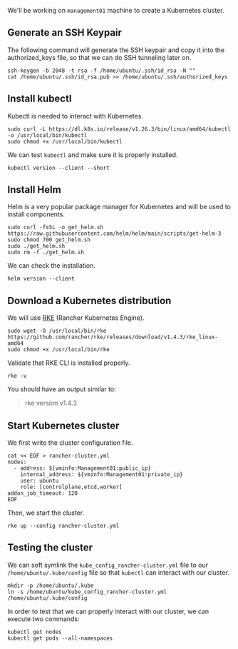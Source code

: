 We'll be working on `management01` machine to create a Kubernetes cluster.

## Generate an SSH Keypair

The following command will generate the SSH keypair and copy it into the authorized_keys file, so that we can do SSH tunneling later on.

```ctr:Management01
ssh-keygen -b 2048 -t rsa -f /home/ubuntu/.ssh/id_rsa -N ""
cat /home/ubuntu/.ssh/id_rsa.pub >> /home/ubuntu/.ssh/authorized_keys
```

## Install kubectl

Kubectl is needed to interact with Kubernetes.

```ctr:Management01
sudo curl -L https://dl.k8s.io/release/v1.26.3/bin/linux/amd64/kubectl -o /usr/local/bin/kubectl
sudo chmod +x /usr/local/bin/kubectl
```

We can test `kubectl` and make sure it is properly installed.

```ctr:Management01
kubectl version --client --short
```

## Install Helm

Helm is a very popular package manager for Kubernetes and will be used to install components.

```ctr:Management01
sudo curl -fsSL -o get_helm.sh https://raw.githubusercontent.com/helm/helm/main/scripts/get-helm-3
sudo chmod 700 get_helm.sh
sudo ./get_helm.sh
sudo rm -f ./get_helm.sh
```

We can check the installation.

```ctr:Management01
helm version --client
```

## Download a Kubernetes distribution

We will use [RKE](https://github.com/rancher/rke) (Rancher Kubernetes Engine).

```ctr:Management01
sudo wget -O /usr/local/bin/rke https://github.com/rancher/rke/releases/download/v1.4.3/rke_linux-amd64
sudo chmod +x /usr/local/bin/rke
```

Validate that RKE CLI is installed properly.

```ctr:Management01
rke -v
```

You should have an output similar to:

> rke version v1.4.3

## Start Kubernetes cluster

We first write the cluster configuration file.

```ctr:Management01
cat << EOF > rancher-cluster.yml
nodes:
  - address: ${vminfo:Management01:public_ip}
    internal_address: ${vminfo:Management01:private_ip}
    user: ubuntu
    role: [controlplane,etcd,worker]
addon_job_timeout: 120
EOF
```

Then, we start the cluster.

```ctr:Management01
rke up --config rancher-cluster.yml
```

## Testing the cluster

We can soft symlink the `kube_config_rancher-cluster.yml` file to our `/home/ubuntu/.kube/config` file so that `kubectl` can interact with our cluster.

```ctr:Management01
mkdir -p /home/ubuntu/.kube
ln -s /home/ubuntu/kube_config_rancher-cluster.yml /home/ubuntu/.kube/config
```

In order to test that we can properly interact with our cluster, we can execute two commands:

```ctr:Management01
kubectl get nodes
kubectl get pods --all-namespaces
```
